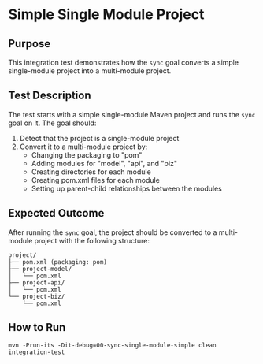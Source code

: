 # Simple Single Module Project

## Purpose

This integration test demonstrates how the `sync` goal converts a simple single-module project into a multi-module project.

## Test Description

The test starts with a simple single-module Maven project and runs the `sync` goal on it. The goal should:

1. Detect that the project is a single-module project
2. Convert it to a multi-module project by:
   - Changing the packaging to "pom"
   - Adding modules for "model", "api", and "biz"
   - Creating directories for each module
   - Creating pom.xml files for each module
   - Setting up parent-child relationships between the modules

## Expected Outcome

After running the `sync` goal, the project should be converted to a multi-module project with the following structure:

```
project/
├── pom.xml (packaging: pom)
├── project-model/
│   └── pom.xml
├── project-api/
│   └── pom.xml
└── project-biz/
    └── pom.xml
```

## How to Run

```shell
mvn -Prun-its -Dit-debug=00-sync-single-module-simple clean integration-test
```
